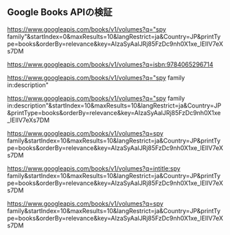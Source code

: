 ## Google Books APIの検証

https://www.googleapis.com/books/v1/volumes?q="spy family"&startIndex=0&maxResults=10&langRestrict=ja&Country=JP&printType=books&orderBy=relevance&key=AIzaSyAalJRj85FzDc9nh0X1xe_lEIIV7eXs7DM


https://www.googleapis.com/books/v1/volumes?q=isbn:9784065296714

https://www.googleapis.com/books/v1/volumes?q="spy family in:description"

https://www.googleapis.com/books/v1/volumes?q="spy family in:description"&startIndex=10&maxResults=10&langRestrict=ja&Country=JP&printType=books&orderBy=relevance&key=AIzaSyAalJRj85FzDc9nh0X1xe_lEIIV7eXs7DM

https://www.googleapis.com/books/v1/volumes?q=spy family&startIndex=10&maxResults=10&langRestrict=ja&Country=JP&printType=books&orderBy=relevance&key=AIzaSyAalJRj85FzDc9nh0X1xe_lEIIV7eXs7DM

https://www.googleapis.com/books/v1/volumes?q=intitle:spy family&startIndex=10&maxResults=10&langRestrict=ja&Country=JP&printType=books&orderBy=relevance&key=AIzaSyAalJRj85FzDc9nh0X1xe_lEIIV7eXs7DM

https://www.googleapis.com/books/v1/volumes?q=spy family&startIndex=10&maxResults=10&langRestrict=ja&Country=JP&printType=books&orderBy=relevance&key=AIzaSyAalJRj85FzDc9nh0X1xe_lEIIV7eXs7DM